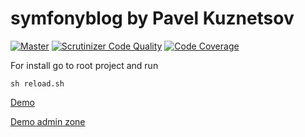 # symfonyblog by Pavel Kuznetsov

[![Master](https://travis-ci.org/Wolframcheg/symfonyblog.svg?branch=master)](https://travis-ci.org/Wolframcheg/symfonyblog.svg?branch=master)
[![Scrutinizer Code Quality](https://scrutinizer-ci.com/g/Wolframcheg/symfonyblog/badges/quality-score.png?b=master)](https://scrutinizer-ci.com/g/Wolframcheg/symfonyblog/badges/quality-score.png?b=master)
[![Code Coverage](https://scrutinizer-ci.com/g/Wolframcheg/symfonyblog/badges/coverage.png?b=master)](https://scrutinizer-ci.com/g/Wolframcheg/symfonyblog/badges/coverage.png?b=master)


For install go to root project and run
```
sh reload.sh
```

[Demo](http://sblog.kuzserv.ru/)

[Demo admin zone](http://sblog.kuzserv.ru/admin)
